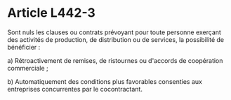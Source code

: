 # Article L442-3

<p>Sont nuls les clauses ou contrats prévoyant pour toute personne exerçant des activités de production, de distribution ou de services, la possibilité de bénéficier :</p><p> a) Rétroactivement de remises, de ristournes ou d'accords de coopération commerciale ;</p><p> b) Automatiquement des conditions plus favorables consenties aux entreprises concurrentes par le cocontractant.</p>